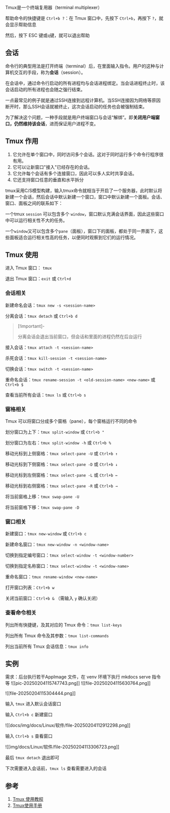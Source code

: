 
Tmux是一个终端复用器（terminal multiplexer）

帮助命令的快捷键是 `Ctrl+b ?`：在 Tmux 窗口中，先按下 `Ctrl+b`，再按下 `?`，就会显示帮助信息

然后，按下 ESC 键或`q`键，就可以退出帮助

## 会话

命令行的典型用法是打开终端（terminal）后，在里面输入指令。用户的这种与计算机交互的手段，称为**会话**（session）。

在会话中，通过命令行启动的所有进程均与会话进程绑定。当会话进程终止时，该会话启动的所有进程也会随之强行结束。

一点最常见的例子就是通过SSH连接到远程计算机。当SSH连接因为网络等原因断开时，那么SSH会话就被终止，这次会话启动的任务也会被强制结束。

为了解决这个问题，一种手段就是用户终端窗口与会话“解绑”。即**关闭用户端窗口，仍然维持该会话**，进而保证用户进程不变。

## Tmux 作用

1. 它允许在单个窗口中，同时访问多个会话。这对于同时运行多个命令行程序很有用。
2. 它可以让新窗口"接入"已经存在的会话。
3. 它允许每个会话有多个连接窗口，因此可以多人实时共享会话。
4. 它还支持窗口任意的垂直和水平拆分

tmux采用C/S模型构建，输入tmux命令就相当于开启了一个服务器，此时默认将新建一个会话，然后会话中默认新建一个窗口，窗口中默认新建一个面板。会话、窗口、面板之间的联系如下：

一个tmux `session` 可以包含多个 `window`，窗口默认充满会话界面，因此这些窗口中可以运行相关性不大的任务。

一个`window`又可以包含多个`pane`（面板），窗口下的面板，都处于同一界面下，这些面板适合运行相关性高的任务，以便同时观察到它们的运行情况。

## Tmux 使用

进入 Tmux 窗口： `tmux`

退出 Tmux 窗口：`exit` 或 `Ctrl+d`

### 会话相关

新建命名会话：`tmux new -s <session-name>`

分离会话：`tmux detach` 或 `Ctrl+b d`

> [!important]-
> 
> 分离会话会退出当前窗口，但会话和里面的进程仍然在后台运行

接入会话：`tmux attach -t <session-name>`

杀死会话：`tmux kill-session -t <session-name>`

切换会话：`tmux switch -t <session-name>`

重命名会话：`tmux rename-session -t <old-session-name> <new-name>` 或 `Ctrl+b $`

查看当前所有会话：`tmux ls` 或 `Ctrl+b s`

### 窗格相关  

Tmux 可以将窗口分成多个窗格（pane），每个窗格运行不同的命令

划分窗口为上下：`tmux split-window` 或 `Ctrl+b "`

划分窗口为左右：`tmux split-window -h` 或 `Ctrl+b %`

移动光标到上侧窗格：`tmux select-pane -U` 或 `Ctrl+b ↑`

移动光标到下侧窗格：`tmux select-pane -D` 或 `Ctrl+b ↓`

移动光标到左侧窗格：`tmux select-pane -L` 或 `Ctrl+b ←`

移动光标到右侧窗格：`tmux select-pane -R` 或 `Ctrl+b →`

将当前窗格上移：`tmux swap-pane -U`

将当前窗格下移：`tmux swap-pane -D`

### 窗口相关

新建窗口：`tmux new-window` 或 `Ctrl+b c`

新建命名窗口：`tmux new-window -n <window-name>`    

切换到指定编号窗口：`tmux select-window -t <window-number>`

切换到指定名称窗口：`tmux select-window -t <window-name>`

重命名窗口：`tmux rename-window <new-name>`

打开窗口列表：`Ctrl+b w`

关闭当前窗口：`Ctrl+b &` （需输入 `y` 确认关闭）

### 查看命令相关

列出所有快捷键，及其对应的 Tmux 命令：`tmux list-keys`

列出所有 Tmux 命令及其参数：`tmux list-commands`

列出当前所有 Tmux 会话信息：`tmux info` 

## 实例

需求：后台执行若干AppImage 文件，在 venv 环境下执行 mkdocs serve 指令等
![[pic-20250204115747743.png]]
![[file-20250204115630764.png]]

![[file-20250204115304444.png]]

输入 `tmux` 进入默认会话窗口

输入 `Ctrl+b c` 新建窗口

![[docs/img/docs/Linux/软件/file-20250204112912298.png]]

输入 `Ctrl+b s` 查看窗口

![[img/docs/Linux/软件/file-20250204113306723.png]]

最后 `tmux detach` 退出即可

下次需要进入会话前，`tmux ls` 查看需要进入的会话

## 参考

1. [Tmux 使用教程](https://www.ruanyifeng.com/blog/2019/10/tmux.html)
2. [Tmux使用手册](https://louiszhai.github.io/2017/09/30/tmux/)
